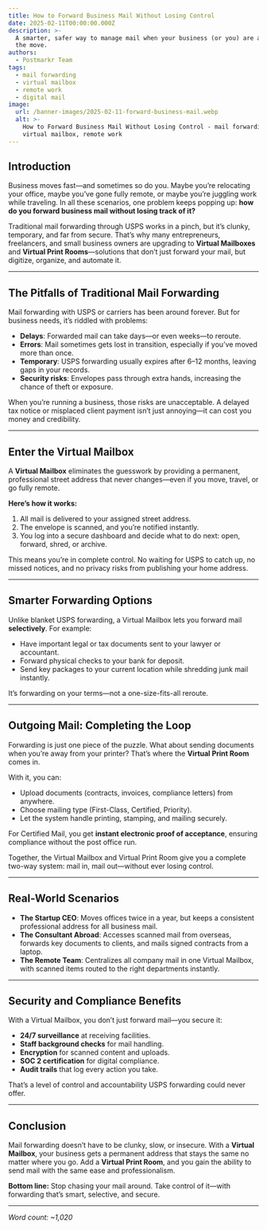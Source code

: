 ```yaml
---
title: How to Forward Business Mail Without Losing Control
date: 2025-02-11T00:00:00.000Z
description: >-
  A smarter, safer way to manage mail when your business (or you) are always on
  the move.
authors:
  - Postmarkr Team
tags:
  - mail forwarding
  - virtual mailbox
  - remote work
  - digital mail
image:
  url: /banner-images/2025-02-11-forward-business-mail.webp
  alt: >-
    How to Forward Business Mail Without Losing Control - mail forwarding,
    virtual mailbox, remote work
---
```


## Introduction

Business moves fast—and sometimes so do you. Maybe you’re relocating your office, maybe you’ve gone fully remote, or maybe you’re juggling work while traveling. In all these scenarios, one problem keeps popping up: **how do you forward business mail without losing track of it?**  

Traditional mail forwarding through USPS works in a pinch, but it’s clunky, temporary, and far from secure. That’s why many entrepreneurs, freelancers, and small business owners are upgrading to **Virtual Mailboxes** and **Virtual Print Rooms**—solutions that don’t just forward your mail, but digitize, organize, and automate it.  

---

## The Pitfalls of Traditional Mail Forwarding

Mail forwarding with USPS or carriers has been around forever. But for business needs, it’s riddled with problems:  

- **Delays**: Forwarded mail can take days—or even weeks—to reroute.  
- **Errors**: Mail sometimes gets lost in transition, especially if you’ve moved more than once.  
- **Temporary**: USPS forwarding usually expires after 6–12 months, leaving gaps in your records.  
- **Security risks**: Envelopes pass through extra hands, increasing the chance of theft or exposure.  

When you’re running a business, those risks are unacceptable. A delayed tax notice or misplaced client payment isn’t just annoying—it can cost you money and credibility.  

---

## Enter the Virtual Mailbox

A **Virtual Mailbox** eliminates the guesswork by providing a permanent, professional street address that never changes—even if you move, travel, or go fully remote.  

**Here’s how it works:**  
1. All mail is delivered to your assigned street address.  
2. The envelope is scanned, and you’re notified instantly.  
3. You log into a secure dashboard and decide what to do next: open, forward, shred, or archive.  

This means you’re in complete control. No waiting for USPS to catch up, no missed notices, and no privacy risks from publishing your home address.  

---

## Smarter Forwarding Options

Unlike blanket USPS forwarding, a Virtual Mailbox lets you forward mail **selectively**. For example:  

- Have important legal or tax documents sent to your lawyer or accountant.  
- Forward physical checks to your bank for deposit.  
- Send key packages to your current location while shredding junk mail instantly.  

It’s forwarding on your terms—not a one-size-fits-all reroute.  

---

## Outgoing Mail: Completing the Loop

Forwarding is just one piece of the puzzle. What about sending documents when you’re away from your printer? That’s where the **Virtual Print Room** comes in.  

With it, you can:  
- Upload documents (contracts, invoices, compliance letters) from anywhere.  
- Choose mailing type (First-Class, Certified, Priority).  
- Let the system handle printing, stamping, and mailing securely.  

For Certified Mail, you get **instant electronic proof of acceptance**, ensuring compliance without the post office run.  

Together, the Virtual Mailbox and Virtual Print Room give you a complete two-way system: mail in, mail out—without ever losing control.  

---

## Real-World Scenarios

- **The Startup CEO**: Moves offices twice in a year, but keeps a consistent professional address for all business mail.  
- **The Consultant Abroad**: Accesses scanned mail from overseas, forwards key documents to clients, and mails signed contracts from a laptop.  
- **The Remote Team**: Centralizes all company mail in one Virtual Mailbox, with scanned items routed to the right departments instantly.  

---

## Security and Compliance Benefits

With a Virtual Mailbox, you don’t just forward mail—you secure it:  

- **24/7 surveillance** at receiving facilities.  
- **Staff background checks** for mail handling.  
- **Encryption** for scanned content and uploads.  
- **SOC 2 certification** for digital compliance.  
- **Audit trails** that log every action you take.  

That’s a level of control and accountability USPS forwarding could never offer.  

---

## Conclusion

Mail forwarding doesn’t have to be clunky, slow, or insecure. With a **Virtual Mailbox**, your business gets a permanent address that stays the same no matter where you go. Add a **Virtual Print Room**, and you gain the ability to send mail with the same ease and professionalism.  

**Bottom line:** Stop chasing your mail around. Take control of it—with forwarding that’s smart, selective, and secure.  

---
*Word count: ~1,020*
